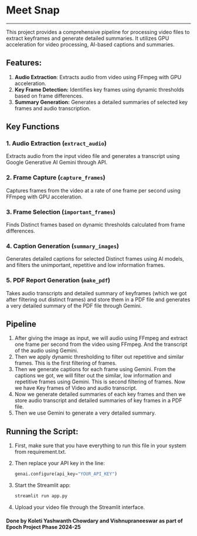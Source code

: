 # Meet Snap

---

This project provides a comprehensive pipeline for processing video files to extract keyframes and generate detailed summaries. It utilizes GPU acceleration for video processing, AI-based captions and summaries.

## Features:

1. **Audio Extraction**: Extracts audio from video using FFmpeg with GPU acceleration.
2. **Key Frame Detection:** Identifies key frames using dynamic thresholds based on frame differences.
3. **Summary Generation:** Generates a detailed summaries of selected key frames and audio transcription.

## **Key Functions**

### **1. Audio Extraction (`extract_audio`)**

Extracts audio from the input video file and generates a transcript using Google Generative AI Gemini through API.

### **2. Frame Capture (`capture_frames`)**

Captures frames from the video at a rate of one frame per second using FFmpeg with GPU acceleration.

### **3. Frame Selection (`important_frames`)**

Finds Distinct frames based on dynamic thresholds calculated from frame differences.

### **4. Caption Generation (`summary_images`)**

Generates detailed captions for selected Distinct frames using AI models, and filters the unimportant, repetitive and low information frames.

### **5. PDF Report Generation (`make_pdf`)**

Takes audio transcripts and detailed summary of keyframes (which we got after filtering out distinct frames) and store them in a PDF file and generates a very detailed summary of the PDF file through Gemini.

## Pipeline

1. After giving the image as input, we will audio using FFmpeg and extract one frame per second from the video using FFmpeg. And the transcript of the audio using Gemini.
2. Then we apply dynamic thresholding to filter out repetitive and similar frames. This is the first filtering of frames.
3. Then we generate captions for each frame using Gemini. From the captions we got, we will filter out the similar, low information and repetitive frames using Gemini. This is second filtering of frames. Now we have Key frames of Video and audio transcript.
4. Now we generate detailed summaries of each key frames and then we store audio transcript and detailed summaries of key frames in a PDF file.
5. Then we use Gemini to generate a very detailed summary.

## **Running the Script:**

1. First, make sure that you have everything to run this file in your system from requirement.txt.
2. Then replace your API key in the line:
    
    ```python
    genai.configure(api_key="YOUR_API_KEY")
    ```
    
3. Start the Streamlit app:
    
    ```python
    streamlit run app.py
    ```
    
4. Upload your video file through the Streamlit interface.


#### Done by Koleti Yashwanth Chowdary and Vishnupraneeswar as part of Epoch Project Phase 2024-25
